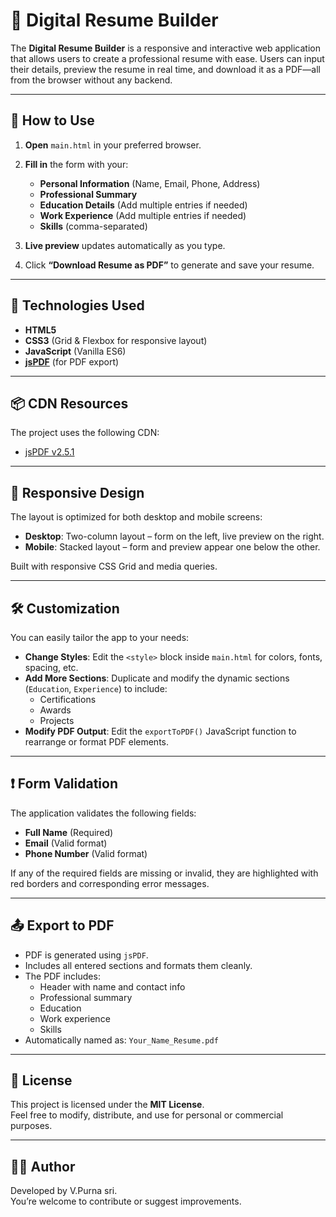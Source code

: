 # 💼 Digital Resume Builder

The **Digital Resume Builder** is a responsive and interactive web application that allows users to create a professional resume with ease. Users can input their details, preview the resume in real time, and download it as a PDF—all from the browser without any backend.

---

## 📌 How to Use

1. **Open** `main.html` in your preferred browser.

2. **Fill in** the form with your:

   - **Personal Information** (Name, Email, Phone, Address)
   - **Professional Summary**
   - **Education Details** (Add multiple entries if needed)
   - **Work Experience** (Add multiple entries if needed)
   - **Skills** (comma-separated)

3. **Live preview** updates automatically as you type.

4. Click **“Download Resume as PDF”** to generate and save your resume.

---

## 🧰 Technologies Used

- **HTML5**
- **CSS3** (Grid & Flexbox for responsive layout)
- **JavaScript** (Vanilla ES6)
- **[jsPDF](https://github.com/parallax/jsPDF)** (for PDF export)

---

## 📦 CDN Resources

The project uses the following CDN:

- [jsPDF v2.5.1](https://cdnjs.cloudflare.com/ajax/libs/jspdf/2.5.1/jspdf.umd.min.js)

---

## 📱 Responsive Design

The layout is optimized for both desktop and mobile screens:

- **Desktop**: Two-column layout – form on the left, live preview on the right.
- **Mobile**: Stacked layout – form and preview appear one below the other.

Built with responsive CSS Grid and media queries.

---

## 🛠️ Customization

You can easily tailor the app to your needs:

- **Change Styles**: Edit the `<style>` block inside `main.html` for colors, fonts, spacing, etc.
- **Add More Sections**: Duplicate and modify the dynamic sections (`Education`, `Experience`) to include:
  - Certifications
  - Awards
  - Projects
- **Modify PDF Output**: Edit the `exportToPDF()` JavaScript function to rearrange or format PDF elements.

---

## ❗ Form Validation

The application validates the following fields:

- **Full Name** (Required)
- **Email** (Valid format)
- **Phone Number** (Valid format)

If any of the required fields are missing or invalid, they are highlighted with red borders and corresponding error messages.

---

## 📤 Export to PDF

- PDF is generated using `jsPDF`.
- Includes all entered sections and formats them cleanly.
- The PDF includes:
  - Header with name and contact info
  - Professional summary
  - Education
  - Work experience
  - Skills
- Automatically named as: `Your_Name_Resume.pdf`

---

## 📄 License

This project is licensed under the **MIT License**.  
Feel free to modify, distribute, and use for personal or commercial purposes.

---

## 🙋‍♂️ Author

Developed by V.Purna sri.  
You’re welcome to contribute or suggest improvements.


